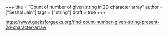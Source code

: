+++
title = "Count of number of given string in 2D character array"
author = ["Seshal Jain"]
tags = ["string"]
draft = true
+++

<https://www.geeksforgeeks.org/find-count-number-given-string-present-2d-character-array/>
